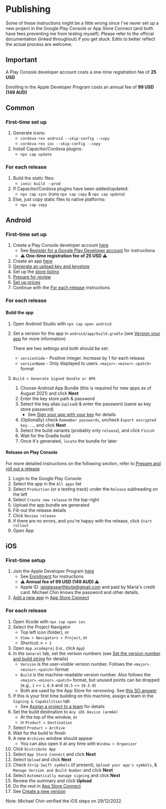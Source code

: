 # Publishing

Some of these instructions might be a little wrong since I've never set up a new project in the Google Play Console or App Store Connect (and both have fees preventing me from testing myself). Please refer to the official documentation (linked throughout) if you get stuck. Edits to better reflect the actual process are welcome.

## Important

A Play Console developer account costs a one-time registration fee of **25 USD**

Enrolling in the Apple Developer Program costs an annual fee of **99 USD (149 AUD)**

## Common

### First-time set up

1. Generate icons:
   - `cordova-res android --skip-config --copy`
   - `cordova-res ios --skip-config --copy`
2. Install Capacitor/Cordova plugins:
   - `npx cap update`

### For each release

1. Build the static files:
   - `ionic build --prod`
2. If Capacitor/Cordova plugins have been added/updated:
   - `npx cap sync` (runs `npx cap copy` & `npx cap update`)
3. Else, just copy static files to native platforms:
   - `npx cap copy`

## Android

### First-time set up

1. Create a Play Console developer account [here](https://play.google.com/console/signup)
   - See [Register for a Google Play Developer account](https://support.google.com/googleplay/android-developer/answer/6112435) for instructions
   - **⚠ One-time registration fee of 25 USD ⚠**
2. Create an app [here](https://play.google.com/console/developers/create-new-app)
3. [Generate an upload key and keystore](https://developer.android.com/studio/publish/app-signing#generate-key)
4. Set up the [store listing](https://support.google.com/googleplay/android-developer/answer/9859152#store_listing)
5. [Prepare for review](https://support.google.com/googleplay/android-developer/answer/9859455)
6. [Set up prices](https://support.google.com/googleplay/android-developer/answer/6334373)
7. Continue with the [For each release](#for-each-release) instructions

### For each release

#### Build the app

1. Open Android Studio with `npx cap open android`
2. Set a version for the app in `android/app/build.gradle` (see [Version your app](https://developer.android.com/studio/publish/versioning#appversioning) for more information)

   There are two settings and both should be set:

   - `versionCode` - Positive integer. Increase by 1 for each release
   - `versionName` - Only displayed to users. `<major>.<minor>.<patch>` format

3. `Build > Generate Signed Bundle or APK`
   1. Choose Android App Bundle (this is required for new apps as of August 2021) and click **Next**
   2. Enter the key store path & password
   3. Select the key alias (`upload`) & enter the password (same as key store password)
      - See [Sign your app with your key](https://developer.android.com/studio/publish/app-signing#sign_release) for details
   4. (Optionally) check `Remember passwords`, uncheck `Export encrypted key...`, and click **Next**
   5. Select the build variants (probably only `release`), and click `Finish`
   6. Wait for the Gradle build
   7. Once it's generated, `locate` the bundle for later

#### Release on Play Console

For more detailed instructions on the following section, refer to [Prepare and roll out a release](https://support.google.com/googleplay/android-developer/answer/9859348)

1. Login to the Google Play Console
2. Select the app in the `All apps` list
3. Select `Production` (or a testing track) under the `Release` subheading on the left
4. Select `Create new release` in the top-right
5. Upload the app bundle we generated
6. Fill-out the release details
7. Click `Review release`
8. If there are no errors, and you're happy with the release, click `Start rollout`
9. Open App

## iOS

### First-time setup

1. Join the Apple Developer Program [here](https://developer.apple.com/enroll/)
   - See [Enrollment](https://developer.apple.com/support/enrollment/) for instructions
   - **⚠ Annual fee of 99 USD (149 AUD) ⚠**
   - Apple ID: gplatesearthbyte@gmail.com and paid by Maria's credit card. Michael Chin knows the password and other details.
2. [Add a new app](https://help.apple.com/app-store-connect/#/dev2cd126805) in [App Store Connect](https://appstoreconnect.apple.com/apps)

### For each release

1. Open Xcode with `npx cap open ios`
2. Select the Project Navigator
   - Top left icon (folder), or
   - `View > Navigators > Project`, or
   - Shortcut: `⌘ + 1`
3. Open `App.xcodeproj` (i.e., click `App`)
4. In the `General` tab, set the version numbers (see [Set the version number and build string](https://help.apple.com/xcode/mac/current/#/devba7f53ad4) for details)
   - `Version` is the user-visible version number. Follows the `<major>.<minor>.<patch>` format
   - `Build` is the machine-readable version number. Also follows the `<major>.<minor>.<patch>` format, but unused points can be dropped (e.g., `1` == `1.0.0` and `10.5` == `10.5.0`)
   - Both are used by the App Store for versioning. See [this SO answer](https://stackoverflow.com/a/38009895/15379768)
5. If this is your first time building on this machine, assign a team in the `Signing & Capabilities` tab
   - See [Assign a project to a team](https://help.apple.com/xcode/mac/current/#/dev23aab79b4) for details
6. Set the build destination to `Any iOS Device (arm64)`
   - At the top of the window, or
   - in `Product > Destination`
7. Select `Product > Archive`
8. Wait for the build to finish
9. A new `Archives` window should appear
   - You can also open it at any time with `Window > Organizer`
10. Click `Distribute App`
11. Select `App Store Connect` and click **Next**
12. Select `Upload` and click **Next**
13. Check `Strip Swift symbols` (if present), `Upload your app's symbols`, & `Manage Version and Build Number` and click **Next**
14. Select `Automatically manage signing` and click **Next**
15. Review the summary and click **Upload**
16. Do the rest in [App Store Connect](https://appstoreconnect.apple.com/apps)
17. See [Create a new version](https://help.apple.com/app-store-connect/#/dev480217e79)

Note: Michael Chin verified the iOS steps on 29/12/2022.
